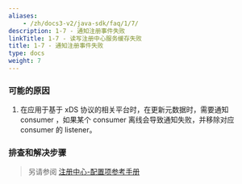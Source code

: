 ```yaml
---
aliases:
    - /zh/docs3-v2/java-sdk/faq/1/7/
description: 1-7 - 通知注册事件失败
linkTitle: 1-7 - 读写注册中心服务缓存失败
title: 1-7 - 通知注册事件失败
type: docs
weight: 7
---
```




### 可能的原因

1. 在应用于基于 xDS 协议的相关平台时，在更新元数据时，需要通知 consumer ，如果某个 consumer 离线会导致通知失败，并移除对应 consumer 的 listener。

### 排查和解决步骤

>  另请参阅
[注册中心-配置项参考手册](/zh-cn/overview/mannual/java-sdk/reference-manual/config/properties/#registry)
